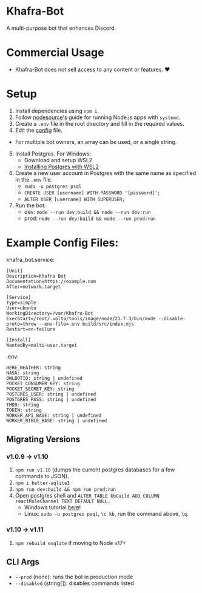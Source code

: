 # Khafra-Bot
A multi-purpose bot that enhances Discord.

# Commercial Usage
* Khafra-Bot does not sell access to any content or features. ♥️

# Setup
1. Install dependencies using `npm i`.
2. Follow [nodesource's](https://nodesource.com/blog/running-your-node-js-app-with-systemd-part-1/) guide for running Node.js apps with `systemd`.
3. Create a `.env` file in the root directory and fill in the required values.
4. Edit the [config](./config.json) file.
* For multiple bot owners, an array can be used, or a single string.
5. Install Postgres. For Windows:
    - Download and setup WSL2
    - [Installing Postgres with WSL2](https://docs.microsoft.com/en-us/windows/wsl/tutorials/wsl-database#install-postgresql)
6. Create a new user account in Postgres with the same name as specified in the `.env` file.
    - `sudo -u postgres psql`
    - `CREATE USER [username] WITH PASSWORD '[password]';`
    - `ALTER USER [username] WITH SUPERUSER;`
7. Run the bot:
    - dev: `node --run dev:build && node --run dev:run`
    - prod: `node --run dev:build && node --run prod:run`

# Example Config Files:

khafra_bot.service:
```
[Unit]
Description=Khafra Bot
Documentation=https://example.com
After=network.target

[Service]
Type=simple
User=ubuntu
WorkingDirectory=/var/Khafra-Bot
ExecStart=/root/.volta/tools/image/node/21.7.3/bin/node --disable-proto=throw --env-file=.env build/src/index.mjs
Restart=on-failure

[Install]
WantedBy=multi-user.target
```

.env:
```
HERE_WEATHER: string
NASA: string
OWLBOTIO: string | undefined
POCKET_CONSUMER_KEY: string
POCKET_SECRET_KEY: string
POSTGRES_USER: string | undefined
POSTGRES_PASS: string | undefined
TMDB: string
TOKEN: string
WORKER_API_BASE: string | undefined
WORKER_BIBLE_BASE: string | undefined
```

## Migrating Versions

### v1.0.9 -> v1.10
1. `npm run v1.10` (dumps the current postgres databases for a few commands to JSON).
2. `npm i better-sqlite3`
3. `npm run dev:build && npm run prod:run`
4. Open postgres shell and `ALTER TABLE kbGuild ADD COLUMN reactRoleChannel TEXT DEFAULT NULL;`
    - Windows tutorial [here](https://www.tutorialkart.com/postgresql/postgresql-sql-shell-psql/)!
    - Linux: `sudo -u postgres psql`, `\c kb`, run the command above, `\q`.

### v1.10 -> v1.11
1. `npm rebuild esqlite` if moving to Node v17+

## CLI Args
- `--prod` (none): runs the bot in production mode
- `--disabled` (string[]): disables commands listed
